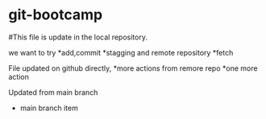 # git-bootcamp

#This file is update in the local repository.

we want to try 
*add,commit
*stagging and remote repository
*fetch

File updated on github directly,
*more actions from remore repo
*one more action

Updated from main branch
* main branch item
